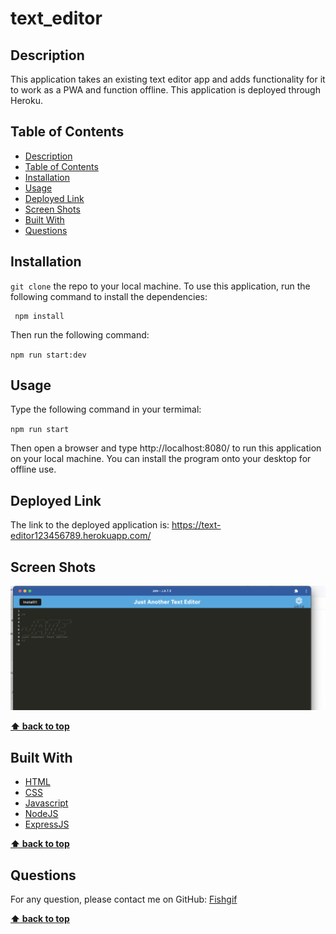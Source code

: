 # text_editor

## Description
This application takes an existing text editor app and adds functionality for it to work as a PWA and function offline. This application is deployed through Heroku.

## Table of Contents
- [Description](#description)
- [Table of Contents](#table-of-contents)
- [Installation](#installation)
- [Usage](#usage)
- [Deployed Link](#deployed-link)
- [Screen Shots ](#screen-shot)
- [Built With](#built-with)
- [Questions](#questions)

## Installation
`git clone` the repo to your local machine. To use this application, run the following command to install the dependencies: 

     npm install

Then run the following command:

`npm run start:dev`

## Usage
Type the following command in your termimal:

`npm run start`

Then open a browser and type http://localhost:8080/ to run this application on your local machine.
You can install the program onto your desktop for offline use.

## Deployed Link

The link to the deployed application is: https://text-editor123456789.herokuapp.com/

## Screen Shots

<img src="./images/text.png" width="600px">


**[⬆ back to top](#table-of-contents)**

## Built With

* [HTML](https://developer.mozilla.org/en-US/docs/Web/HTML)
* [CSS](https://developer.mozilla.org/en-US/docs/Web/CSS)
* [Javascript](https://developer.mozilla.org/en-US/docs/Web/Javascript)
* [NodeJS](https://nodejs.org/en/)
* [ExpressJS](https://expressjs.com/)
  
**[⬆ back to top](#table-of-contents)**

## Questions
For any question, please contact me on GitHub: [Fishgif](https://github.com/Fishgif) 

**[⬆ back to top](#table-of-contents)**
